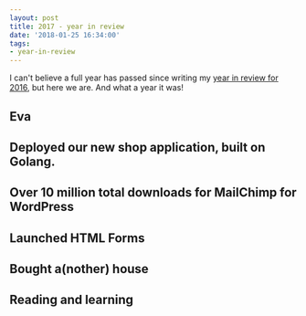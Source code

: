 ```yaml
---
layout: post
title: 2017 - year in review
date: '2018-01-25 16:34:00'
tags:
- year-in-review
---
```


I can't believe a full year has passed since writing my [year in review for 2016](https://dannyvankooten.com/2016-year-in-review/), but here we are. And what a year it was! 

## Eva

## Deployed our new shop application, built on Golang.

## Over 10 million total downloads for MailChimp for WordPress

## Launched HTML Forms

## Bought a(nother) house

## Reading and learning
